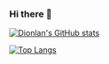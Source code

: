 ### Hi there 👋

<!--
**dionlan/dionlan** is a ✨ _special_ ✨ repository because its `README.md` (this file) appears on your GitHub profile.

Here are some ideas to get you started:

- 🔭 I’m currently working on ...
- 🌱 I’m currently learning ...
- 👯 I’m looking to collaborate on ...
- 🤔 I’m looking for help with ...
- 💬 Ask me about ...
- 📫 How to reach me: ...
- 😄 Pronouns: ...
- ⚡ Fun fact: ...
-->

[![Dionlan's GitHub stats](https://github-readme-stats.vercel.app/api?username=dionlan)](https://github-readme-stats.vercel.app/api?username=dionlan&show_icons=true&theme=radical)

[![Top Langs](https://github-readme-stats.vercel.app/api/top-langs/?username=dionlan)](https://github.com/dionlan/github-readme-stats)
